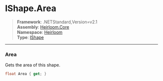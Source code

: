 # IShape.Area

> **Framework**: .NETStandard,Version=v2.1  
> **Assembly**: [Heirloom.Core][0]  
> **Namespace**: [Heirloom][0]  
> **Type**: [IShape][1]  

--------------------------------------------------------------------------------

### Area

Gets the area of this shape.

```cs
float Area { get; }
```

[0]: ../Heirloom.Core.md
[1]: Heirloom.IShape.md
